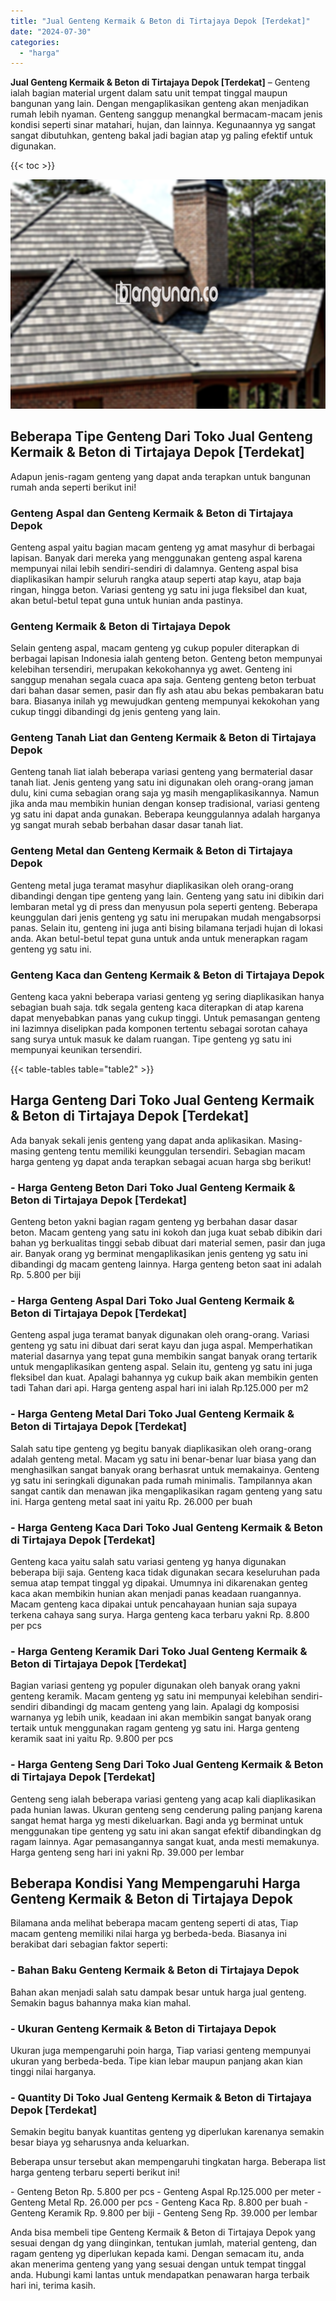 ```yaml
---
title: "Jual Genteng Kermaik & Beton di Tirtajaya Depok [Terdekat]"
date: "2024-07-30"
categories: 
  - "harga"
---
```


**Jual Genteng Kermaik & Beton di Tirtajaya Depok \[Terdekat\]** – Genteng ialah bagian material urgent dalam satu unit tempat tinggal maupun bangunan yang lain. Dengan mengaplikasikan genteng akan menjadikan rumah lebih nyaman. Genteng sanggup menangkal bermacam-macam jenis kondisi seperti sinar matahari, hujan, dan lainnya. Kegunaannya yg sangat sangat dibutuhkan, genteng bakal jadi bagian atap yg paling efektif untuk digunakan.

{{< toc >}}

![Jual Genteng Kermaik & Beton di Tirtajaya Depok [Terdekat]](/images/genteng-minimalis-murah17.png)

## Beberapa Tipe Genteng Dari Toko Jual Genteng Kermaik & Beton di Tirtajaya Depok \[Terdekat\]

Adapun jenis-ragam genteng yang dapat anda terapkan untuk bangunan rumah anda seperti berikut ini!

### Genteng Aspal dan Genteng Kermaik & Beton di Tirtajaya Depok

Genteng aspal yaitu bagian macam genteng yg amat masyhur di berbagai lapisan. Banyak dari mereka yang menggunakan genteng aspal karena mempunyai nilai lebih sendiri-sendiri di dalamnya. Genteng aspal bisa diaplikasikan hampir seluruh rangka ataup seperti atap kayu, atap baja ringan, hingga beton. Variasi genteng yg satu ini juga fleksibel dan kuat, akan betul-betul tepat guna untuk hunian anda pastinya.

### Genteng Kermaik & Beton di Tirtajaya Depok

Selain genteng aspal, macam genteng yg cukup populer diterapkan di berbagai lapisan Indonesia ialah genteng beton. Genteng beton mempunyai kelebihan tersendiri, merupakan kekokohannya yg awet. Genteng ini sanggup menahan segala cuaca apa saja. Genteng genteng beton terbuat dari bahan dasar semen, pasir dan fly ash atau abu bekas pembakaran batu bara. Biasanya inilah yg mewujudkan genteng mempunyai kekokohan yang cukup tinggi dibandingi dg jenis genteng yang lain.

### Genteng Tanah Liat dan Genteng Kermaik & Beton di Tirtajaya Depok

Genteng tanah liat ialah beberapa variasi genteng yang bermaterial dasar tanah liat. Jenis genteng yang satu ini digunakan oleh orang-orang jaman dulu, kini cuma sebagian orang saja yg masih mengaplikasikannya. Namun jika anda mau membikin hunian dengan konsep tradisional, variasi genteng yg satu ini dapat anda gunakan. Beberapa keunggulannya adalah harganya yg sangat murah sebab berbahan dasar dasar tanah liat.

### Genteng Metal dan Genteng Kermaik & Beton di Tirtajaya Depok

Genteng metal juga teramat masyhur diaplikasikan oleh orang-orang dibandingi dengan tipe genteng yang lain. Genteng yang satu ini dibikin dari lembaran metal yg di press dan menyusun pola seperti genteng. Beberapa keunggulan dari jenis genteng yg satu ini merupakan mudah mengabsorpsi panas. Selain itu, genteng ini juga anti bising bilamana terjadi hujan di lokasi anda. Akan betul-betul tepat guna untuk anda untuk menerapkan ragam genteng yg satu ini.

### Genteng Kaca dan Genteng Kermaik & Beton di Tirtajaya Depok

Genteng kaca yakni beberapa variasi genteng yg sering diaplikasikan hanya sebagian buah saja. tdk segala genteng kaca diterapkan di atap karena dapat menyebabkan panas yang cukup tinggi. Untuk pemasangan genteng ini lazimnya diselipkan pada komponen tertentu sebagai sorotan cahaya sang surya untuk masuk ke dalam ruangan. Tipe genteng yg satu ini mempunyai keunikan tersendiri.

{{< table-tables table="table2" >}}

## Harga Genteng Dari Toko Jual Genteng Kermaik & Beton di Tirtajaya Depok \[Terdekat\]

Ada banyak sekali jenis genteng yang dapat anda aplikasikan. Masing-masing genteng tentu memiliki keunggulan tersendiri. Sebagian macam harga genteng yg dapat anda terapkan sebagai acuan harga sbg berikut!

### \- Harga Genteng Beton Dari Toko Jual Genteng Kermaik & Beton di Tirtajaya Depok \[Terdekat\]

Genteng beton yakni bagian ragam genteng yg berbahan dasar dasar beton. Macam genteng yang satu ini kokoh dan juga kuat sebab dibikin dari bahan yg berkualitas tinggi sebab dibuat dari material semen, pasir dan juga air. Banyak orang yg berminat mengaplikasikan jenis genteng yg satu ini dibandingi dg macam genteng lainnya. Harga genteng beton saat ini adalah Rp. 5.800 per biji

### \- Harga Genteng Aspal Dari Toko Jual Genteng Kermaik & Beton di Tirtajaya Depok \[Terdekat\]

Genteng aspal juga teramat banyak digunakan oleh orang-orang. Variasi genteng yg satu ini dibuat dari serat kayu dan juga aspal. Memperhatikan material dasarnya yang tepat guna membikin sangat banyak orang tertarik untuk mengaplikasikan genteng aspal. Selain itu, genteng yg satu ini juga fleksibel dan kuat. Apalagi bahannya yg cukup baik akan membikin genten tadi Tahan dari api. Harga genteng aspal hari ini ialah Rp.125.000 per m2

### \- Harga Genteng Metal Dari Toko Jual Genteng Kermaik & Beton di Tirtajaya Depok \[Terdekat\]

Salah satu tipe genteng yg begitu banyak diaplikasikan oleh orang-orang adalah genteng metal. Macam yg satu ini benar-benar luar biasa yang dan menghasilkan sangat banyak orang berhasrat untuk memakainya. Genteng yg satu ini seringkali digunakan pada rumah minimalis. Tampilannya akan sangat cantik dan menawan jika mengaplikasikan ragam genteng yang satu ini. Harga genteng metal saat ini yaitu Rp. 26.000 per buah

### \- Harga Genteng Kaca Dari Toko Jual Genteng Kermaik & Beton di Tirtajaya Depok \[Terdekat\]

Genteng kaca yaitu salah satu variasi genteng yg hanya digunakan beberapa biji saja. Genteng kaca tidak digunakan secara keseluruhan pada semua atap tempat tinggal yg dipakai. Umumnya ini dikarenakan genteg kaca akan membikin hunian akan menjadi panas keadaan ruangannya. Macam genteng kaca dipakai untuk pencahayaan hunian saja supaya terkena cahaya sang surya. Harga genteng kaca terbaru yakni Rp. 8.800 per pcs

### \- Harga Genteng Keramik Dari Toko Jual Genteng Kermaik & Beton di Tirtajaya Depok \[Terdekat\]

Bagian variasi genteng yg populer digunakan oleh banyak orang yakni genteng keramik. Macam genteng yg satu ini mempunyai kelebihan sendiri-sendiri dibandingi dg macam genteng yang lain. Apalagi dg komposisi warnanya yg lebih unik, keadaan ini akan membikin sangat banyak orang tertaik untuk menggunakan ragam genteng yg satu ini. Harga genteng keramik saat ini yaitu Rp. 9.800 per pcs

### \- Harga Genteng Seng Dari Toko Jual Genteng Kermaik & Beton di Tirtajaya Depok \[Terdekat\]

Genteng seng ialah beberapa variasi genteng yang acap kali diaplikasikan pada hunian lawas. Ukuran genteng seng cenderung paling panjang karena sangat hemat harga yg mesti dikeluarkan. Bagi anda yg berminat untuk menggunakan tipe genteng yg satu ini akan sangat efektif dibandingkan dg ragam lainnya. Agar pemasangannya sangat kuat, anda mesti memakunya. Harga genteng seng hari ini yakni Rp. 39.000 per lembar

## Beberapa Kondisi Yang Mempengaruhi Harga Genteng Kermaik & Beton di Tirtajaya Depok

Bilamana anda melihat beberapa macam genteng seperti di atas, Tiap macam genteng memiliki nilai harga yg berbeda-beda. Biasanya ini berakibat dari sebagian faktor seperti:

### \- Bahan Baku Genteng Kermaik & Beton di Tirtajaya Depok

Bahan akan menjadi salah satu dampak besar untuk harga jual genteng. Semakin bagus bahannya maka kian mahal.

### \- Ukuran Genteng Kermaik & Beton di Tirtajaya Depok

Ukuran juga mempengaruhi poin harga, Tiap variasi genteng mempunyai ukuran yang berbeda-beda. Tipe kian lebar maupun panjang akan kian tinggi nilai harganya.

### \- Quantity Di Toko Jual Genteng Kermaik & Beton di Tirtajaya Depok \[Terdekat\]

Semakin begitu banyak kuantitas genteng yg diperlukan karenanya semakin besar biaya yg seharusnya anda keluarkan.

Beberapa unsur tersebut akan mempengaruhi tingkatan harga. Beberapa list harga genteng terbaru seperti berikut ini!

\- Genteng Beton Rp. 5.800 per pcs - Genteng Aspal Rp.125.000 per meter - Genteng Metal Rp. 26.000 per pcs - Genteng Kaca Rp. 8.800 per buah - Genteng Keramik Rp. 9.800 per biji - Genteng Seng Rp. 39.000 per lembar

Anda bisa membeli tipe Genteng Kermaik & Beton di Tirtajaya Depok yang sesuai dengan dg yang diinginkan, tentukan jumlah, material genteng, dan ragam genteng yg diperlukan kepada kami. Dengan semacam itu, anda akan menerima genteng yang yang sesuai dengan untuk tempat tinggal anda. Hubungi kami lantas untuk mendapatkan penawaran harga terbaik hari ini, terima kasih.
